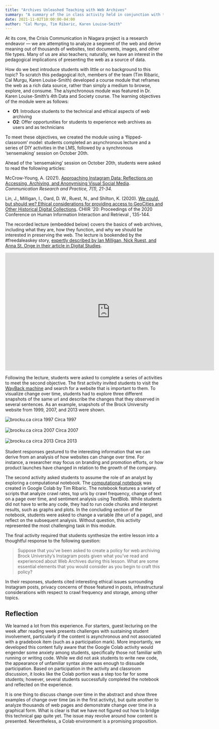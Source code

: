 ```yaml
---
title: "Archives Unleashed Teaching with Web Archives"
summary: "A summary of the in class activity held in conjunction with the project"
date: 2021-11-02T10:00:00-04:00
author: "Cal Murgu, Tim Ribaric, Karen Louise-Smith"
---
```


At its core, the Crisis Communication in Niagara project is a research endeavor — we are attempting to analyze a segment of the web and derive meaning out of thousands of websites, text documents, images, and other file types. Many of us are also teachers; naturally, we have an interest in the pedagogical implications of presenting the web as a source of data.  

How do we best introduce students with little or no background to this topic? To scratch this pedagogical itch, members of the team (Tim Ribaric, Cal Murgu, Karen Louise-Smith) developed a course module that reframes the web as a rich data source, rather than simply a medium to browse, explore, and consume. The a/synchronous module was featured in Dr. Karen Louise-Smith’s 4th Data and Society course. The learning objectives of the module were as follows:  

- **O1**: Introduce students to the technical and ethical aspects of web archiving
- **O2**: Offer opportunities for students to experience web archives as users and as technicians

To meet these objectives, we created the module using a ‘flipped-classroom’ model: students completed an asynchronous lecture and a series of DIY activities in the LMS, followed by a synchronous ‘sensemaking’ session on October 20th.  

Ahead of the ‘sensemaking’ session on October 20th, students were asked to read the following articles:

McCrow-Young, A. (2021). [Approaching Instagram Data: Reflections on Accessing, Archiving, and Anonymising Visual Social Media](https://www.tandfonline.com/doi/full/10.1080/22041451.2020.1847820). *Communication Research and Practice, 7(1), 21-34.*

Lin, J., Milligan, I., Oard, D. W., Ruest, N., and Shilton, K. (2020). [We could, but should we? Ethical considerations for providing access to GeoCities and Other Historical Digital Collections](https://dl.acm.org/doi/10.1145/3343413.3377980). CHIIR '20: Proceedings of the 2020 Conference on Human Information Interaction and Retrieval , 135-144. 

The recorded lecture (embedded below) covers the basics of web archives, including what they are, how they function, and why we should be interested in preserving the web. The lecture is bookended by the #freedaleaskey story, [expertly described by Ian Milligan, Nick Ruest, and Anna St. Onge in their article in Digital Studies](https://www.digitalstudies.org/articles/10.16995/dscn.18/).

<iframe width="665" height="374" src="https://www.youtube.com/watch?v=qwZVEualqqo" frameborder="0" allow="accelerometer; autoplay; clipboard-write; encrypted-media; gyroscope; picture-in-picture" allowfullscreen></iframe>

Following the lecture, students were asked to complete a series of activities to meet the second objective. The first activity invited students to visit the [WayBack machine](https://archive.org/web/) and search for a website that is important to them. To visualize change over time, students had to explore three different snapshots of the same url and describe the changes that they observed in several sentences. As an example, snapshots of the Brock University website from 1999, 2007, and 2013 were shown. 

<img alt="brocku.ca circa 1997" src = "https://brockdsl.github.io/archives_unleashed/images/brockuca_circa_1997.png">
Circa 1997
<br />
<br />

<img alt="brocku.ca circa 2007" src = "https://brockdsl.github.io/archives_unleashed/images/brockuca_circa_2007.png">
Circa 2007
<br />
<br />

<img alt="brocku.ca circa 2013" src = "https://brockdsl.github.io/archives_unleashed/images/brockuca_circa_2013.png">
Circa 2013
<br />
<br/>
Student responses gestured to the interesting information that we can derive from an analysis of how websites can change over time. For instance, a researcher may focus on branding and promotion efforts, or how product launches have changed in relation to the growth of the company.

The second activity asked students to assume the role of an analyst by exploring a computational notebook. The [computational notebook](https://colab.research.google.com/github/BrockDSL/ARCH_Data_Explore/blob/main/COMM_4P35_Activity.ipynb) was created in Google Colab by Tim Ribaric. The notebook features a variety of scripts that analyze crawl rates, top urls by crawl frequency, change of text on a page over time, and sentiment analysis using TextBlob. While students did not have to write any code, they had to run code chunks and interpret results, such as graphs and plots. In the concluding section of the notebook, students were asked to change a variable (the url of a page), and reflect on the subsequent analysis. Without question, this activity represented the most challenging task in this module. 

The final activity required that students synthesize the entire lesson into a thoughtful response to the following question: 

> Suppose that you’ve been asked to create a policy for web archiving Brock University’s Instagram posts given what you’ve read and experienced about Web Archives during this lesson. What are some essential elements that you would consider as you begin to craft this policy? 

In their responses, students cited interesting ethical issues surrounding Instagram posts, privacy concerns of those featured in posts, infrastructural considerations with respect to crawl frequency and storage, among other topics.

## Reflection

We learned a lot from this experience. For starters, guest lecturing on the week after reading week presents challenges with sustaining student involvement, particularly if the content is asynchronous and not associated with a gradebook item (such as a participation mark). More importantly, we developed this content fully aware that the Google Colab activity would engender some anxiety among students, specifically those not familiar with running or writing code. While we did not ask students to write new code, the appearance of unfamiliar syntax alone was enough to dissuade participation. Based on participation in the activity and classroom discussion, it looks like the Colab portion was a step too far for some students; however, several students successfully completed the notebook and reflected on the experience. 

It is one thing to discuss change over time in the abstract and show three examples of change over time (as in the first activity), but quite another to analyze thousands of web pages and demonstrate change over time in a graphical form. What is clear is that we have not figured out how to bridge this technical gap quite yet. The issue may revolve around how content is presented. Nevertheless, a Colab environment is a promising proposition.
